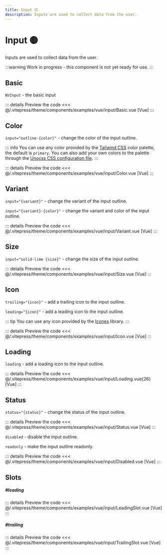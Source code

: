 ```yaml
---
title: Input 🟡
description: Inputs are used to collect data from the user.
---
```


# Input 🟡

Inputs are used to collect data from the user.

:::warning
Work in progress - this component is not yet ready for use.
:::

## Basic
`NVInput` - the basic input

<AppExemplar>
  <ExampleVueInputBasic/>
</AppExemplar>

::: details Preview the code
  <<< @/.vitepress/theme/components/examples/vue/input/Basic.vue [Vue]
:::

## Color
`input="outline-{color}"` - change the color of the input outline.

::: info
You can use any color provided by the [Tailwind CSS](https://tailwindcss.com/docs/customizing-colors) color palette, the default is `primary`. You can also add your own colors to the palette through the [Unocss CSS configuration file](https://unocss.dev/guide/config-file).
:::

<AppExemplar>
  <ExampleVueInputColor/>
</AppExemplar>

::: details Preview the code
  <<< @/.vitepress/theme/components/examples/vue/input/Color.vue [Vue]
:::


## Variant
`input="{variant}"` - change the variant of the input outline.

`input="{variant}-{color}"` - change the variant and color of the input outline.

<AppExemplar>
  <ExampleVueInputVariant/>
</AppExemplar>

::: details Preview the code
  <<< @/.vitepress/theme/components/examples/vue/input/Variant.vue [Vue]
:::

## Size
`input="solid-lime {size}"` - change the size of the input outline.

<AppExemplar>
  <ExampleVueInputSize/>
</AppExemplar>

::: details Preview the code
  <<< @/.vitepress/theme/components/examples/vue/input/Size.vue [Vue]
:::

## Icon
`trailing="{icon}"` - add a trailing icon to the input outline.

`leading="{icon}"` - add a leading icon to the input outline.

::: tip
You can use any icon provided by the [Icones](https://icones.js.org/) library.
:::

<AppExemplar>
  <ExampleVueInputIcon/>
</AppExemplar>

::: details Preview the code
  <<< @/.vitepress/theme/components/examples/vue/input/Icon.vue [Vue]
:::

## Loading
`loading` - add a loading icon to the input outline.

<AppExemplar>
  <ExampleVueInputLoading/>
</AppExemplar>

::: details Preview the code
  <<< @/.vitepress/theme/components/examples/vue/input/Loading.vue{26} [Vue]
:::

## Status
`status="{status}"` - change the status of the input outline.

<AppExemplar>
  <ExampleVueInputStatus/>
</AppExemplar>

::: details Preview the code
  <<< @/.vitepress/theme/components/examples/vue/input/Status.vue [Vue]
:::

`disabled` - disable the input outline.

`readonly` - make the input outline readonly.

<AppExemplar>
  <ExampleVueInputDisabled/>
</AppExemplar>

::: details Preview the code
  <<< @/.vitepress/theme/components/examples/vue/input/Disabled.vue [Vue]
:::

## Slots
##### #leading

<AppExemplar>
  <ExampleVueInputLeadingSlot/>
</AppExemplar>

::: details Preview the code
  <<< @/.vitepress/theme/components/examples/vue/input/LeadingSlot.vue [Vue]
:::


##### #trailing

<AppExemplar>
  <ExampleVueInputTrailingSlot/>
</AppExemplar>

::: details Preview the code
  <<< @/.vitepress/theme/components/examples/vue/input/TrailingSlot.vue [Vue]
:::


